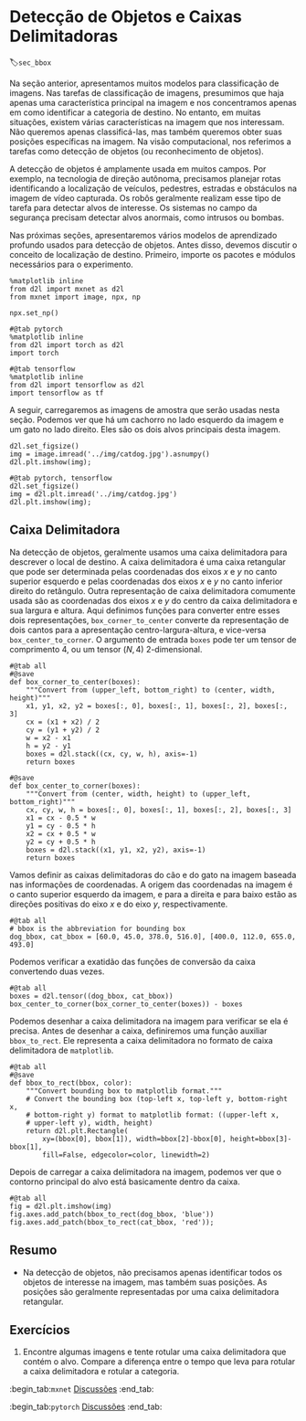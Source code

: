 # Detecção de Objetos e Caixas Delimitadoras
:label:`sec_bbox`



Na seção anterior, apresentamos muitos modelos para classificação de imagens. Nas tarefas de classificação de imagens, presumimos que haja apenas uma característica principal na imagem e nos concentramos apenas em como identificar a categoria de destino. No entanto, em muitas situações, existem várias características na imagem que nos interessam. Não queremos apenas classificá-las, mas também queremos obter suas posições específicas na imagem. Na visão computacional, nos referimos a tarefas como detecção de objetos (ou reconhecimento de objetos).

A detecção de objetos é amplamente usada em muitos campos. Por exemplo, na tecnologia de direção autônoma, precisamos planejar rotas identificando a localização de veículos, pedestres, estradas e obstáculos na imagem de vídeo capturada. Os robôs geralmente realizam esse tipo de tarefa para detectar alvos de interesse. Os sistemas no campo da segurança precisam detectar alvos anormais, como intrusos ou bombas.

Nas próximas seções, apresentaremos vários modelos de aprendizado profundo usados ​​para detecção de objetos. Antes disso, devemos discutir o conceito de localização de destino. Primeiro, importe os pacotes e módulos necessários para o experimento.


```{.python .input}
%matplotlib inline
from d2l import mxnet as d2l
from mxnet import image, npx, np

npx.set_np()
```

```{.python .input}
#@tab pytorch
%matplotlib inline
from d2l import torch as d2l
import torch
```

```{.python .input}
#@tab tensorflow
%matplotlib inline
from d2l import tensorflow as d2l
import tensorflow as tf
```

A seguir, carregaremos as imagens de amostra que serão usadas nesta seção. Podemos ver que há um cachorro no lado esquerdo da imagem e um gato no lado direito. Eles são os dois alvos principais desta imagem.

```{.python .input}
d2l.set_figsize()
img = image.imread('../img/catdog.jpg').asnumpy()
d2l.plt.imshow(img);
```

```{.python .input}
#@tab pytorch, tensorflow
d2l.set_figsize()
img = d2l.plt.imread('../img/catdog.jpg')
d2l.plt.imshow(img);
```

## Caixa Delimitadora

Na detecção de objetos, geralmente usamos uma caixa delimitadora para descrever o local de destino.
A caixa delimitadora é uma caixa retangular que pode ser determinada pelas coordenadas dos eixos $x$ e $y$ no canto superior esquerdo e pelas coordenadas dos eixos $x$ e $y$ no canto inferior direito do retângulo.
Outra representação de caixa delimitadora comumente usada são as coordenadas dos eixos $x$ e $y$ do centro da caixa delimitadora e sua largura e altura.
Aqui definimos funções para converter entre esses dois
representações, `box_corner_to_center` converte da representação de dois cantos para a apresentação centro-largura-altura,
e vice-versa `box_center_to_corner`.
O argumento de entrada `boxes` pode ter um tensor de comprimento $4$,
ou um tensor $(N, 4)$ 2-dimensional.

```{.python .input}
#@tab all
#@save
def box_corner_to_center(boxes):
    """Convert from (upper_left, bottom_right) to (center, width, height)"""
    x1, y1, x2, y2 = boxes[:, 0], boxes[:, 1], boxes[:, 2], boxes[:, 3]
    cx = (x1 + x2) / 2
    cy = (y1 + y2) / 2
    w = x2 - x1
    h = y2 - y1
    boxes = d2l.stack((cx, cy, w, h), axis=-1)
    return boxes

#@save
def box_center_to_corner(boxes):
    """Convert from (center, width, height) to (upper_left, bottom_right)"""
    cx, cy, w, h = boxes[:, 0], boxes[:, 1], boxes[:, 2], boxes[:, 3]
    x1 = cx - 0.5 * w
    y1 = cy - 0.5 * h
    x2 = cx + 0.5 * w
    y2 = cy + 0.5 * h
    boxes = d2l.stack((x1, y1, x2, y2), axis=-1)
    return boxes
```

Vamos definir as caixas delimitadoras do cão e do gato na imagem baseada
nas informações de coordenadas. A origem das coordenadas na imagem
é o canto superior esquerdo da imagem, e para a direita e para baixo estão as
direções positivas do eixo $x$ e do eixo $y$, respectivamente.

```{.python .input}
#@tab all
# bbox is the abbreviation for bounding box
dog_bbox, cat_bbox = [60.0, 45.0, 378.0, 516.0], [400.0, 112.0, 655.0, 493.0]
```

Podemos verificar a exatidão das funções de conversão da caixa convertendo duas vezes.

```{.python .input}
#@tab all
boxes = d2l.tensor((dog_bbox, cat_bbox))
box_center_to_corner(box_corner_to_center(boxes)) - boxes
```

Podemos desenhar a caixa delimitadora na imagem para verificar se ela é precisa. Antes de desenhar a caixa, definiremos uma função auxiliar `bbox_to_rect`. Ele representa a caixa delimitadora no formato de caixa delimitadora de `matplotlib`.

```{.python .input}
#@tab all
#@save
def bbox_to_rect(bbox, color):
    """Convert bounding box to matplotlib format."""
    # Convert the bounding box (top-left x, top-left y, bottom-right x,
    # bottom-right y) format to matplotlib format: ((upper-left x,
    # upper-left y), width, height)
    return d2l.plt.Rectangle(
        xy=(bbox[0], bbox[1]), width=bbox[2]-bbox[0], height=bbox[3]-bbox[1],
        fill=False, edgecolor=color, linewidth=2)
```

Depois de carregar a caixa delimitadora na imagem, podemos ver que o contorno principal do alvo está basicamente dentro da caixa.

```{.python .input}
#@tab all
fig = d2l.plt.imshow(img)
fig.axes.add_patch(bbox_to_rect(dog_bbox, 'blue'))
fig.axes.add_patch(bbox_to_rect(cat_bbox, 'red'));
```

## Resumo

* Na detecção de objetos, não precisamos apenas identificar todos os objetos de interesse na imagem, mas também suas posições. As posições são geralmente representadas por uma caixa delimitadora retangular.

## Exercícios

1. Encontre algumas imagens e tente rotular uma caixa delimitadora que contém o alvo. Compare a diferença entre o tempo que leva para rotular a caixa delimitadora e rotular a categoria.

:begin_tab:`mxnet`
[Discussões](https://discuss.d2l.ai/t/369)
:end_tab:

:begin_tab:`pytorch`
[Discussões](https://discuss.d2l.ai/t/1527)
:end_tab:
<!--stackedit_data:
eyJoaXN0b3J5IjpbNjI2MTI5NDMzLDc5NDU2NjI2NywtNTE3Nj
U3NzJdfQ==
-->
